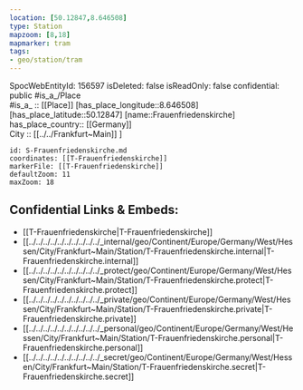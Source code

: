 ```yaml
---
location: [50.12847,8.646508] 
type: Station 
mapzoom: [8,18] 
mapmarker: tram 
tags:
- geo/station/tram
---
```

SpocWebEntityId: 156597
isDeleted: false
isReadOnly: false
confidential: public
#is_a_/Place  
#is_a_ :: [[Place]] 
[has_place_longitude::8.646508] 
[has_place_latitude::50.12847] 
[name::Frauenfriedenskirche] 
has_place_country:: [[Germany]]  
City :: [[../../Frankfurt~Main]] ] 


```leaflet
id: S-Frauenfriedenskirche.md
coordinates: [[T-Frauenfriedenskirche]] 
markerFile: [[T-Frauenfriedenskirche]] 
defaultZoom: 11 
maxZoom: 18
```


## Confidential Links & Embeds: 
- [[T-Frauenfriedenskirche|T-Frauenfriedenskirche]] 
- [[../../../../../../../../../../_internal/geo/Continent/Europe/Germany/West/Hessen/City/Frankfurt~Main/Station/T-Frauenfriedenskirche.internal|T-Frauenfriedenskirche.internal]] 
- [[../../../../../../../../../../_protect/geo/Continent/Europe/Germany/West/Hessen/City/Frankfurt~Main/Station/T-Frauenfriedenskirche.protect|T-Frauenfriedenskirche.protect]] 
- [[../../../../../../../../../../_private/geo/Continent/Europe/Germany/West/Hessen/City/Frankfurt~Main/Station/T-Frauenfriedenskirche.private|T-Frauenfriedenskirche.private]] 
- [[../../../../../../../../../../_personal/geo/Continent/Europe/Germany/West/Hessen/City/Frankfurt~Main/Station/T-Frauenfriedenskirche.personal|T-Frauenfriedenskirche.personal]] 
- [[../../../../../../../../../../_secret/geo/Continent/Europe/Germany/West/Hessen/City/Frankfurt~Main/Station/T-Frauenfriedenskirche.secret|T-Frauenfriedenskirche.secret]] 
